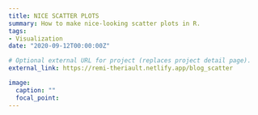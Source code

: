 ```yaml
---
title: NICE SCATTER PLOTS
summary: How to make nice-looking scatter plots in R.
tags:
- Visualization
date: "2020-09-12T00:00:00Z"

# Optional external URL for project (replaces project detail page).
external_link: https://remi-theriault.netlify.app/blog_scatter

image:
  caption: ""
  focal_point:
---
```

